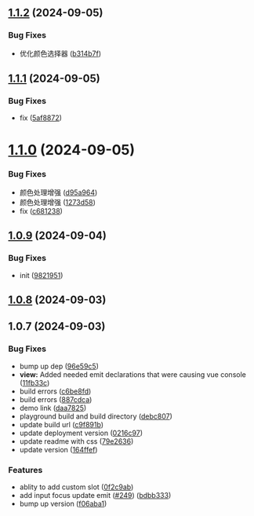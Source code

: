 ## [1.1.2](https://github.com/anish2690/vue-color-cmstop/compare/v1.1.1...v1.1.2) (2024-09-05)

### Bug Fixes

- 优化颜色选择器 ([b314b7f](https://github.com/anish2690/vue-color-cmstop/commit/b314b7f80f48fb39c45e69efdac73c4fbc79660a))

## [1.1.1](https://github.com/anish2690/vue-color-cmstop/compare/v1.1.0...v1.1.1) (2024-09-05)

### Bug Fixes

- fix ([5af8872](https://github.com/anish2690/vue-color-cmstop/commit/5af88729ee2382b9794204919bcc0333b11130e4))

# [1.1.0](https://github.com/anish2690/vue-color-cmstop/compare/v1.0.9...v1.1.0) (2024-09-05)

### Bug Fixes

- 颜色处理增强 ([d95a964](https://github.com/anish2690/vue-color-cmstop/commit/d95a964d1286373675afa1ae6d3dbdd8fde14997))
- 颜色处理增强 ([1273d58](https://github.com/anish2690/vue-color-cmstop/commit/1273d58ba76f6685dc85aa60c87d3cbb876c4659))
- fix ([c681238](https://github.com/anish2690/vue-color-cmstop/commit/c681238a56ce9529d842f7f17c012ac11e0ab14f))

## [1.0.9](https://github.com/anish2690/vue-color-cmstop/compare/v1.0.8...v1.0.9) (2024-09-04)

### Bug Fixes

- init ([9821951](https://github.com/anish2690/vue-color-cmstop/commit/98219517b35e472946f04f569562b0a0d3342777))

## [1.0.8](https://github.com/anish2690/vue-color-cmstop/compare/v1.0.7...v1.0.8) (2024-09-03)

## 1.0.7 (2024-09-03)

### Bug Fixes

- bump up dep ([96e59c5](https://github.com/anish2690/vue-color-cmstop/commit/96e59c56e4ca4ffb516a98fb05e917ea5060722e))
- **view:** Added needed emit declarations that were causing vue console ([11fb33c](https://github.com/anish2690/vue-color-cmstop/commit/11fb33c2c7bc8165bfef8d42bf39a81d9f3a12fe))
- build errors ([c6be8fd](https://github.com/anish2690/vue-color-cmstop/commit/c6be8fd132fda8808fb61f0faa59bc25a1be7f2f))
- build errors ([887cdca](https://github.com/anish2690/vue-color-cmstop/commit/887cdca9d3c5c34d2ae0270face4719b15b59fa2))
- demo link ([daa7825](https://github.com/anish2690/vue-color-cmstop/commit/daa782558a1dc3a2f7d1bbe911ceab503c84282a))
- playground build and build directory ([debc807](https://github.com/anish2690/vue-color-cmstop/commit/debc8075a577fbb7fb9ae21a524d9c894402db25))
- update build url ([c9f891b](https://github.com/anish2690/vue-color-cmstop/commit/c9f891bd6523b0c7de9b3b5b3641c4ef841aa931))
- update deployment version ([0216c97](https://github.com/anish2690/vue-color-cmstop/commit/0216c97ed8f937fce42c2899718e557cb60ca2c0))
- update readme with css ([79e2636](https://github.com/anish2690/vue-color-cmstop/commit/79e26360788d2abe884d1907e9f63f1798c0b5bd))
- update version ([164ffef](https://github.com/anish2690/vue-color-cmstop/commit/164ffef0211089c1dea019d109d655c274daa2a0))

### Features

- ablity to add custom slot ([0f2c9ab](https://github.com/anish2690/vue-color-cmstop/commit/0f2c9ab32cbac9792add9c78d0d473698cebc89f))
- add input focus update emit ([#249](https://github.com/anish2690/vue-color-cmstop/issues/249)) ([bdbb333](https://github.com/anish2690/vue-color-cmstop/commit/bdbb3334d73759291bc85a478ba1427a7bb6b96f))
- bump up version ([f06aba1](https://github.com/anish2690/vue-color-cmstop/commit/f06aba1411669c412f416376e4af1f9d37ff0d2d))
